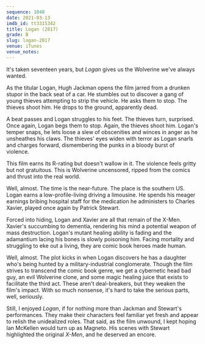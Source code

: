 ```yaml
---
sequence: 1048
date: 2021-03-13
imdb_id: tt3315342
title: Logan (2017)
grade: B
slug: logan-2017
venue: iTunes
venue_notes:
---
```


It's taken seventeen years, but _Logan_ gives us the Wolverine we've always wanted.

<!-- end -->

As the titular Logan, Hugh Jackman opens the film jarred from a drunken stupor in the back seat of a car. He stumbles out to discover a gang of young thieves attempting to strip the vehicle. He asks them to stop. The thieves shoot him. He drops to the ground, apparently dead.

A beat passes and Logan struggles to his feet. The thieves turn, surprised. Once again, Logan begs them to stop. Again, the thieves shoot him. Logan's temper snaps, he lets loose a slew of obscenities and winces in anger as he unsheathes his claws. The thieves' eyes widen with terror as Logan snarls and charges forward, dismembering the punks in a bloody burst of violence.

This film earns its R-rating but doesn't wallow in it. The violence feels gritty but not gratuitous. This is Wolverine uncensored, ripped from the comics and thrust into the real world.

Well, almost. The time is the near-future. The place is the southern US. Logan earns a low-profile-living driving a limousine. He spends his meager earnings bribing hospital staff for the medication he administers to Charles Xavier, played once again by Patrick Stewart.

Forced into hiding, Logan and Xavier are all that remain of the X-Men. Xavier's succumbing to dementia, rendering his mind a potential weapon of mass destruction. Logan's mutant healing ability is fading and the adamantium lacing his bones is slowly poisoning him. Facing mortality and struggling to eke out a living, they are comic book heroes made human.

Well, almost. The plot kicks in when Logan discovers he has a daughter who's being hunted by a military-industrial conglomerate. Though the film strives to transcend the comic book genre, we get a cybernetic head bad guy, an evil Wolverine clone, and some magic healing juice that exists to facilitate the third act. These aren't deal-breakers, but they weaken the film's impact. With so much nonsense, it's hard to take the serious parts, well, seriously.

Still, I enjoyed _Logan_, if for nothing more than Jackman and Stewart's performances. They make their characters feel familiar yet fresh and appear to relish the unidealized roles. That said, as the film unwound, I kept hoping Ian McKellen would turn up as Magneto. His scenes with Stewart highlighted the original <span data-imdb-id="tt0120903">_X-Men_</span>, and he deserved an encore.